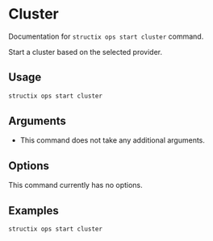# Cluster

Documentation for `structix ops start cluster` command.

Start a cluster based on the selected provider.

## Usage

```bash
structix ops start cluster
```

## Arguments

-   This command does not take any additional arguments.

## Options

This command currently has no options.

## Examples

```bash
structix ops start cluster
```